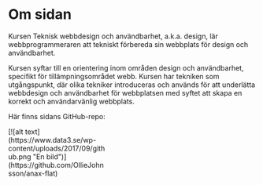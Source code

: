 Om sidan
==============================================

Kursen Teknisk webbdesign och användbarhet, a.k.a. design, lär webbprogrammeraren att tekniskt förbereda sin webbplats för design och användbarhet.

Kursen syftar till en orientering inom områden design och användbarhet, specifikt för tillämpningsområdet webb. Kursen har tekniken som utgångspunkt, där olika tekniker introduceras och används för att underlätta webbdesign och användbarhet för webbplatsen med syftet att skapa en korrekt och användarvänlig webbplats.

Här finns sidans GitHub-repo:

<div style="margin-left: 0; width: 200px" markdown=1>
[![alt text](https://www.data3.se/wp-content/uploads/2017/09/github.png "En bild")](https://github.com/OllieJohnsson/anax-flat)
</div>
